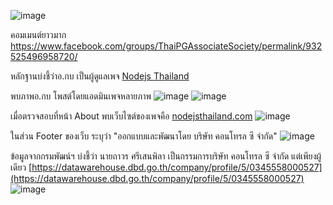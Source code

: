 ![image](https://user-images.githubusercontent.com/56834844/67228082-c6281a00-f462-11e9-8582-bd8d8bd9d125.png)

คอมเมนต์ยาวมาก https://www.facebook.com/groups/ThaiPGAssociateSociety/permalink/932525496958720/

หลักฐานบ่งชี้ว่าอ.กบ เป็นผู้ดูแลเพจ [Nodejs Thailand](https://www.facebook.com/pg/NodeJsThailandDeveloper)

พบภาพอ.กบ โพสต์โดยแอดมินเพจหลายภาพ
![image](https://user-images.githubusercontent.com/56834844/67228266-1acb9500-f463-11e9-9c2e-d3e191aca1d6.png)
![image](https://user-images.githubusercontent.com/56834844/67228289-2323d000-f463-11e9-8284-bc3c9eabfbd7.png)

เมื่อตรวจสอบที่หน้า About พบเว็บไซต์ของเพจคือ [nodejsthailand.com](http://nodejsthailand.com)
![image](https://user-images.githubusercontent.com/56834844/67228338-3c2c8100-f463-11e9-8e1c-ba7a040ea617.png)

ในส่วน Footer ของเว็บ ระบุว่า "ออกแบบและพัฒนาโดย บริษัท คอนโทรล ซี จำกัด"
![image](https://user-images.githubusercontent.com/56834844/67228354-4484bc00-f463-11e9-8626-304a8cf9dada.png)

ข้อมูลจากกรมพัฒน์ฯ บ่งชี้ว่า นายถาวร ศรีเสนพิลา เป็นกรรมการบริษัท คอนโทรล ซี จำกัด แต่เพียงผู้เดียว
[https://datawarehouse.dbd.go.th/company/profile/5/0345558000527](https://datawarehouse.dbd.go.th/company/profile/5/0345558000527)
![image](https://user-images.githubusercontent.com/56834844/67228537-a47b6280-f463-11e9-8627-08f9f8aa9120.png)


